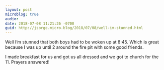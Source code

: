 ```yaml
---
layout: post
microblog: true
audio: 
date: 2018-07-08 11:21:26 -0700
guid: http://jsorge.micro.blog/2018/07/08/well-im-stunned.html
---
```

Well I’m stunned that both boys had to be woken up at 8:45. Which is great because I was up until 2 around the fire pit with some good friends.

I made breakfast for us and got us all dressed and we got to church for the 11. Prayers answered!
